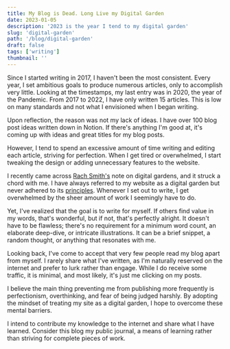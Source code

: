 ```yaml
---
title: My Blog is Dead. Long Live my Digital Garden
date: 2023-01-05
description: '2023 is the year I tend to my digital garden'
slug: 'digital-garden'
path: '/blog/digital-garden'
draft: false
tags: ['writing']
thumbnail: ''
---
```


Since I started writing in 2017, I haven't been the most consistent. Every year, I set ambitious goals to produce numerous articles, only to accomplish very little. Looking at the timestamps, my last entry was in 2020, the year of the Pandemic.
From 2017 to 2022, I have only written 15 articles. This is low on many standards and not what I envisioned when I began writing.

Upon reflection, the reason was not my lack of ideas. I have over 100 blog post ideas written down in Notion. If there's anything I'm good at, it's coming up with ideas and great titles for my blog posts.

However, I tend to spend an excessive amount of time writing and editing each article, striving for perfection. When I get tired or overwhelmed, I start tweaking the design or adding unnecessary features to the website.

I recently  came across [Rach Smith's](https://rachsmith.com/my-blog-is-dead/) note on digital gardens, and it struck a chord with me.
I have always referred to my website as a digital garden but never adhered to its [principles](https://joelhooks.com/digital-garden). Whenever I set out to write, I get overwhelmed by the sheer amount of work I seemingly have to do.

Yet, I've realized that the goal is to write for myself. If others find value in my words, that's wonderful, but if not, that's perfectly alright. It doesn't have to be flawless; there's no requirement for a minimum word count, an elaborate deep-dive, or intricate illustrations. It can be a brief snippet, a random thought, or anything that resonates with me.

Looking back, I've come to accept that very few people read my blog apart from myself. I rarely share what I've written, as I'm naturally reserved on the internet and prefer to lurk rather than engage. While I do receive some traffic, it is minimal, and most likely, it's just me clicking on my posts.

I believe the main thing preventing me from publishing more frequently is perfectionism, overthinking, and fear of being judged harshly. By adopting the mindset of treating my site as a digital garden, I hope to overcome these mental barriers.

I intend to contribute my knowledge to the internet and share what I have learned. Consider this blog my public journal, a means of learning rather than striving for complete pieces of work.
